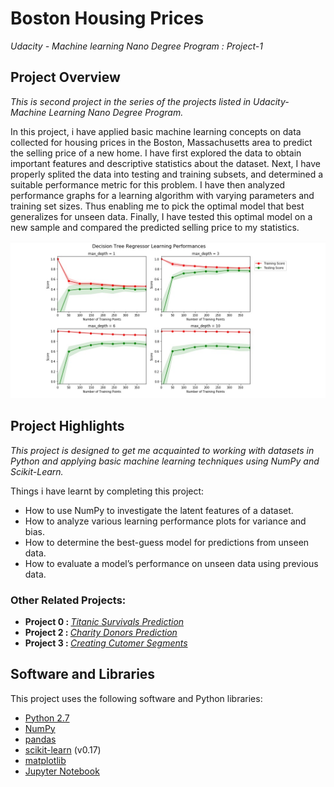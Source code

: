 # Boston Housing Prices
*Udacity - Machine learning Nano Degree Program : Project-1*

## Project Overview
*This is second project in the series of the projects listed in Udacity- Machine Learning Nano Degree Program.*

In this project, i have applied basic machine learning concepts on data collected for housing prices in the Boston, Massachusetts area to predict the selling price of a new home. I have first explored the data to obtain important features and descriptive statistics about the dataset. Next, I have properly splited the data into testing and training subsets, and determined a suitable performance metric for this problem. I have then analyzed performance graphs for a learning algorithm with varying parameters and training set sizes. Thus enabling me  to pick the optimal model that best generalizes for unseen data. Finally, I have tested this optimal model on a new sample and compared the predicted selling price to my statistics.

![Boston Housing Prediction](https://github.com/Rajat-dhyani/boston_housing/blob/master/RajatDhyani-BostonHousing.jpg)

## Project Highlights
*This project is designed to get me acquainted to working with datasets in Python and applying basic machine learning techniques using NumPy and Scikit-Learn.*

Things i have learnt by completing this project:
* How to use NumPy to investigate the latent features of a dataset.
* How to analyze various learning performance plots for variance and bias.
* How to determine the best-guess model for predictions from unseen data.
* How to evaluate a model’s performance on unseen data using previous data.

### Other Related Projects:
* <strong> Project 0 : </strong> *[Titanic Survivals Prediction](https://github.com/Rajat-dhyani/titanic_survival)*
* <strong> Project 2 : </strong> *[Charity Donors Prediction](https://github.com/Rajat-dhyani/charity_donors)*
* <strong> Project 3 : </strong> *[Creating Cutomer Segments](https://github.com/Rajat-dhyani/creating_cutomer_segments)*

## Software and Libraries
This project uses the following software and Python libraries:

* [Python 2.7](https://www.python.org/download/releases/2.7/)
* [NumPy](http://www.numpy.org/)
* [pandas](http://pandas.pydata.org/)
* [scikit-learn](http://scikit-learn.org/0.17/install.html) (v0.17)
* [matplotlib](http://matplotlib.org/)
* [Jupyter Notebook](http://ipython.org/notebook.html)
